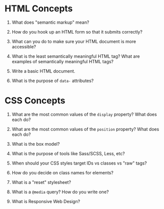 # HTML Concepts

1. What does "semantic markup" mean?

2. How do you hook up an HTML form so that it submits correctly?

3. What can you do to make sure your HTML document is more accessible?

4. What is the least semantically meaningful HTML tag? What are examples of semantically meaningful HTML tags?

5. Write a basic HTML document.

6. What is the purpose of `data-` attributes?

# CSS Concepts

1. What are the most common values of the `display` property? What does each do?

2. What are the most common values of the `position` property? What does each do?

3. What is the box model?

4. What is the purpose of tools like Sass/SCSS, Less, etc?

5. When should your CSS styles target IDs vs classes vs "raw" tags?

6. How do you decide on class names for elements?

7. What is a "reset" stylesheet?

8. What is a `@media` query? How do you write one?

9. What is Responsive Web Design?
